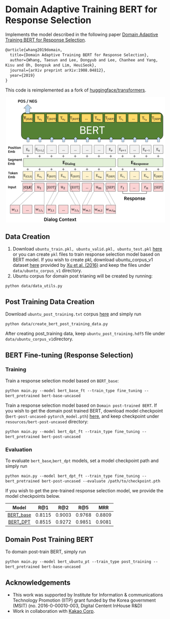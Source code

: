 Domain Adaptive Training BERT for Response Selection
====================================
Implements the model described in the following paper [Domain Adaptive Training BERT for Response Selection](https://arxiv.org/abs/1908.04812).
```
@article{whang2019domain,
  title={Domain Adaptive Training BERT for Response Selection},
  author={Whang, Taesun and Lee, Dongyub and Lee, Chanhee and Yang, Kisu and Oh, Dongsuk and Lim, HeuiSeok},
  journal={arXiv preprint arXiv:1908.04812},
  year={2019}
}
```
This code is reimplemented as a fork of [huggingface/transformers][7].  

<p align="center">
  <img src="model_overview.jpg" width="500"/>
</p>


Data Creation
--------
1. Download `ubuntu_train.pkl, ubuntu_valid.pkl, ubuntu_test.pkl` [here][1] or you can create `pkl` files to train response selection model based on BERT model. 
If you wish to create pkl, download ubuntu_corpus_v1 dataset [here][2] provided by [Xu et al. (2016)](https://arxiv.org/pdf/1605.05110.pdf) and keep the files under `data/ubuntu_corpus_v1` directory.
2. Ubuntu corpus for domain post trianing will be created by running:
```shell
python data/data_utils.py
```

Post Training Data Creation
--------
Download `ubuntu_post_training.txt` corpus [here][3] and simply run
```shell
python data/create_bert_post_training_data.py
```
After creating post_training data, keep `ubuntu_post_training.hdf5` file under `data/ubuntu_corpus_v1`directory.

BERT Fine-tuning (Response Selection)
--------
### Training
Train a response selection model based on `BERT_base`:  
```shell
python main.py --model bert_base_ft --train_type fine_tuning --bert_pretrained bert-base-uncased
```

Train a response selection model based on `Domain post-trained BERT`. If you wish to get the domain post trained BERT, download model checkpoint (`bert-post-uncased-pytorch_model.pth`) [here][4],
 and keep checkpoint under `resources/bert-post-uncased` directory:  
```shell
python main.py --model bert_dpt_ft --train_type fine_tuning --bert_pretrained bert-post-uncased
```

### Evaluation
To evaluate `bert_base`,`bert_dpt` models, set a model checkpoint path and simply run  
```shell
python main.py --model bert_dpt_ft --train_type fine_tuning --bert_pretrained bert-post-uncased --evaluate /path/to/checkpoint.pth
```
If you wish to get the pre-trained response selection model, we provide the model checkpoints below. 

|   Model   |   R@1  |   R@2  |   R@5  |   MRR  |
|:---------:|:------:|:------:|:------:|:------:|
| [BERT_base][5] | 0.8115 | 0.9003 | 0.9768 | 0.8809 |
|  [BERT_DPT][6] | 0.8515 | 0.9272 | 0.9851 | 0.9081 |


Domain Post Training BERT
--------
To domain post-train BERT, simply run
```shell
python main.py --model bert_ubuntu_pt --train_type post_training --bert_pretrained bert-base-uncased
```

Acknowledgements
--------
- This work was supported by Institute for Information & communications Technology Promotion (IITP) grant funded by the Korea government (MSIT) (no. 2016-0-00010-003, Digital Centent InHouse R&D)
- Work in collaboration with [Kakao Corp][8].

[1]: https://drive.google.com/drive/folders/1mLzXifYYwmlFEWDzSbbecLlzKstB8gQK?usp=sharing
[2]: https://www.dropbox.com/s/2fdn26rj6h9bpvl/ubuntu_data.zip
[3]: https://drive.google.com/file/d/1mYS_PrnrKx4zDWOPTFhx_SeEwdumYXCK/view?usp=sharing
[4]: https://drive.google.com/file/d/1jt0RhVT9y2d4AITn84kSOk06hjIv1y49/view?usp=sharing
[5]: https://drive.google.com/file/d/1amuPQ_CtfvNuQMdRR8eo0YGAQLP4XBP7/view?usp=sharing
[6]: https://drive.google.com/file/d/1Ip_VqzpByWZRAgiN7OxPeyYxK6onPia0/view?usp=sharing
[7]: https://github.com/huggingface/transformers
[8]: https://www.kakaocorp.com

